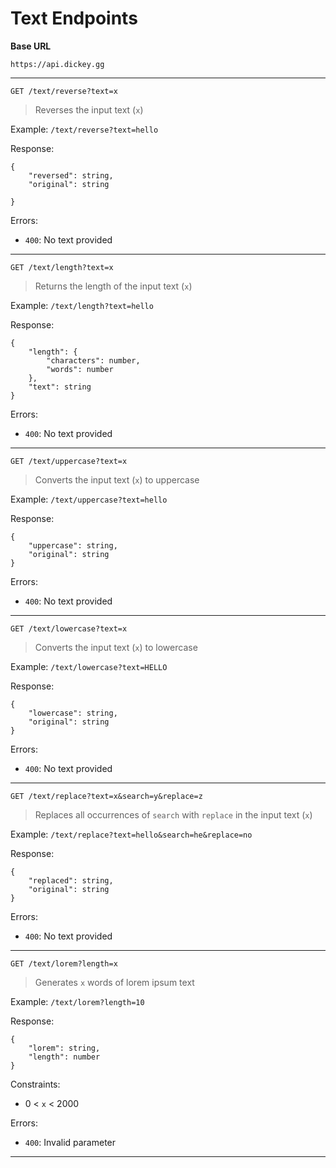 # Text Endpoints

**Base URL**

```
https://api.dickey.gg
```

---

```
GET /text/reverse?text=x
```

> Reverses the input text (`x`)

Example: `/text/reverse?text=hello`

Response:

```
{
    "reversed": string,
    "original": string

}
```

Errors:

-   `400`: No text provided

---

```
GET /text/length?text=x
```

> Returns the length of the input text (`x`)

Example: `/text/length?text=hello`

Response:

```
{
    "length": {
        "characters": number,
        "words": number
    },
    "text": string
}
```

Errors:

-   `400`: No text provided

---

```
GET /text/uppercase?text=x
```

> Converts the input text (`x`) to uppercase

Example: `/text/uppercase?text=hello`

Response:

```
{
    "uppercase": string,
    "original": string
}
```

Errors:

-   `400`: No text provided

---

```
GET /text/lowercase?text=x
```

> Converts the input text (`x`) to lowercase

Example: `/text/lowercase?text=HELLO`

Response:

```
{
    "lowercase": string,
    "original": string
}
```

Errors:

-   `400`: No text provided

---

```
GET /text/replace?text=x&search=y&replace=z
```

> Replaces all occurrences of `search` with `replace` in the input text (`x`)

Example: `/text/replace?text=hello&search=he&replace=no`

Response:

```
{
    "replaced": string,
    "original": string
}
```

Errors:

-   `400`: No text provided

---

```
GET /text/lorem?length=x
```

> Generates `x` words of lorem ipsum text

Example: `/text/lorem?length=10`

Response:

```
{
    "lorem": string,
    "length": number
}
```

Constraints:

-   0 < `x` < 2000

Errors:

-   `400`: Invalid parameter

---
